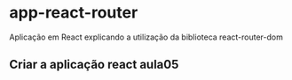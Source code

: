 # app-react-router
Aplicação em React explicando a utilização da biblioteca  react-router-dom

## Criar a aplicação react aula05

